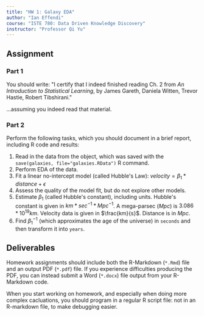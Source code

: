 ```yaml
---
title: "HW 1: Galaxy EDA"
author: "Ian Effendi"
course: "ISTE 780: Data Driven Knowledge Discovery"
instructor: "Professor Qi Yu"
---
```


## Assignment

### Part 1

You should write: "I certify that I indeed finished reading Ch. 2 from *An Introduction to Statistical Learning*, by James Gareth, Daniela Witten, Trevor Hastie, Robert Tibshirani."

...assuming you indeed read that material.

### Part 2

Perform the following tasks, which you should document in a brief report, including R code and results:

1. Read in the data from the object, which was saved with the `save(galaxies, file="galaxies.RData")` R command.
2. Perform EDA of the data.
3. Fit a linear no-intercept model (called Hubble's Law): $velocity = \beta_1 * distance + \epsilon$
4. Assess the quality of the model fit, but do not explore other models.
5. Estimate $\beta_1$ (called Hubble's constant), including units. Hubble's constant is given in $km * sec^{-1} * Mpc^{-1}$. A mega-parsec ($Mpc$) is $3.086 * 10^{19} km$. Velocity data is given in $\frac{km}{s}$. Distance is in $Mpc$.
6. Find $\beta_1^{-1}$ (which approximates the age of the universe) in `seconds` and then transform it into `years`.

## Deliverables

Homework assignments should include both the R-Markdown (`*.Rmd`) file and an output PDF (`*.pdf`) file. If you experience difficulties producing the PDF, you can instead submit a Word (`*.docx`) file output from your R-Markdown code.

When you start working on homework, and especially when doing more complex cacluations, you should program in a regular R script file: not in an R-markdown file, to make debugging easier.
